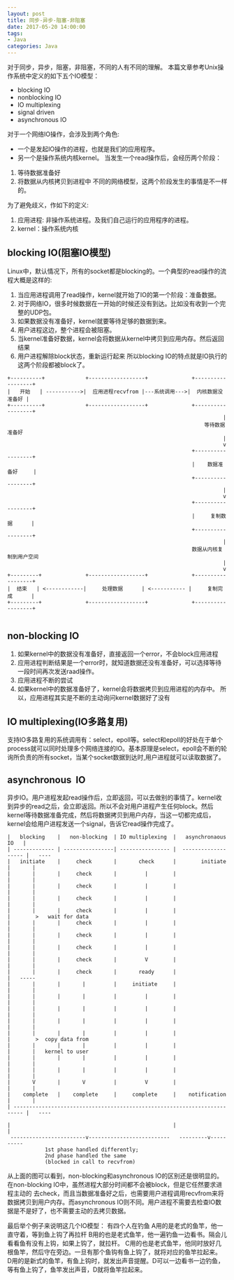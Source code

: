 ```yaml
---
layout: post
title: 同步-异步-阻塞-非阻塞
date: 2017-05-20 14:00:00
tags:
- Java
categories: Java
---
```


对于同步，异步，阻塞，非阻塞，不同的人有不同的理解。
本篇文章参考Unix操作系统中定义的如下五个IO模型：
* blocking IO
* nonblocking IO
* IO multiplexing
* signal driven
* asynchronous IO

对于一个网络IO操作，会涉及到两个角色:
* 一个是发起IO操作的进程，也就是我们的应用程序。
* 另一个是操作系统内核kernel。
当发生一个read操作后，会经历两个阶段：
1. 等待数据准备好
2. 将数据从内核拷贝到进程中
不同的网络模型，这两个阶段发生的事情是不一样的。

为了避免歧义，作如下的定义:
1. 应用进程: 非操作系统进程。及我们自己运行的应用程序的进程。
2. kernel：操作系统内核

## blocking IO(阻塞IO模型)
Linux中，默认情况下，所有的socket都是blocking的。一个典型的read操作的流程大概是这样的:
1. 当应用进程调用了read操作，kernel就开始了IO的第一个阶段：准备数据。
2. 对于网络IO，很多时候数据在一开始的时候还没有到达。比如没有收到一个完整的UDP包。
3. 如果数据没有准备好，kernel就要等待足够的数据到来。
4. 用户进程这边，整个进程会被阻塞。
5. 当kernel准备好数据，kernel会将数据从kernel中拷贝到应用内存。然后返回结果
6. 用户进程解除block状态，重新运行起来
所以blocking IO的特点就是IO执行的这两个阶段都被block了。

```text
+----------+             +------------------+              +------------------+
|   开始   | ----------->|  应用进程recvfrom |---系统调用--->|  内核数据没准备好 |
+----------+             +------------------+              +------------------+
                                                                     |
                                                               等待数据准备好
                                                                     |
                                                                     v
                                                           +------------------+
                                                           |    数据准备好     |
                                                           +------------------+
                                                                     |
                                                                     v
                                                           +------------------+          
                                                           |     复制数据      |     
                                                           +------------------+          
                                                                     |
                                                           数据从内核复制到用户空间   
                                                                     |
                                                                     v
+---------+              +------------------+              +------------------+          
|  结束   | <------------|     处理数据      | <----------- |     复制完成      |
+---------+              +------------------+              +------------------+          
                                                                     
```

## non-blocking IO
1. 如果kernel中的数据没有准备好，直接返回一个error，不会block应用进程
2. 应用进程判断结果是一个error时，就知道数据还没有准备好，可以选择等待一段时间再次发送raad操作。
3. 应用进程不断的尝试
4. 如果kernel中的数据准备好了，kernel会将数据拷贝到应用进程的内存中。
所以，应用进程其实是不断的主动询问kernel数据好了没有

## IO multiplexing(IO多路复用)
支持IO多路复用的系统调用有：select，epoll等。select和epoll的好处在于单个process就可以同时处理多个网络连接的IO。基本原理是select，epoll会不断的轮询所负责的所有socket，当某个socket数据到达时,用户进程就可以读取数据了。

## asynchronous  IO
异步IO。用户进程发起read操作后，立即返回，可以去做别的事情了。kernel收到异步的read之后，会立即返回。所以不会对用户进程产生任何block。然后kernel等待数据准备完成，然后将数据拷贝到用户内存，当这一切都完成后，kernel会给用户进程发送一个signal，告诉它read操作完成了。



```text
|   blocking    |   non-blocking  | IO multiplexing  |   asynchronaous IO   |
| ------------- | ----------------| ---------------- |  ------------------- |   ----
|   initiate    |     check       |       check      |        initiate      |       |
|       |       |     check       |         |        |                      |       |
|       |       |     check       |         |        |                      |       |
|       |       |     check       |         |        |                      |       |
|       |       |     check       |         |        |                      |        >   wait for data
|       |       |     check       |         |        |                      |       |
|       |       |     check       |         |        |                      |       |
|       |       |     check       |         |        |                      |       |
|       |       |     check       |         V        |                      |       |
|       |       |     check       |       ready      |                      |   -----
|       |       |       |         |     initiate     |                      |       |
|       |       |       |         |         |        |                      |       |
|       |       |       |         |         |        |                      |       |
|       |       |       |         |         |        |                      |       |
|       |       |       |         |         |        |                      |        >  copy data from 
|       |       |       |         |         |        |                      |       |   kernel to user
|       |       |       |         |         |        |                      |       |
|       |       |       |         |         |        |                      |       |
|       V       |       V         |         V        |                      |       |
|    complete   |    complete     |     complete     |    notification      |       |
| ------------------------------------------------------------------------- |   ----

|                                                    |                      |
 ------------------------v--------------------------   ---------v----------
            1st phase handled differently;   
            2nd phase handled the same
            (blocked in call to recvfrom)

```


从上面的图可以看到，non-blocking和asynchronous IO的区别还是很明显的。在non-blocking IO中，虽然进程大部分时间都不会被block，但是它任然要求进程主动的
去check，而且当数据准备好之后，也需要用户进程调用recvfrom来将数据拷贝到用户内存。而asynchronous IO则不同。用户进程不需要去检查IO数据是不是好了，也不需要主动的去拷贝数据。


最后举个例子来说明这几个IO模型：
有四个人在钓鱼
A用的是老式的鱼竿，他一直守着，等到鱼上钩了再拉杆
B用的也是老式鱼竿，他一遍钓鱼一边看书。隔会儿看看鱼有没有上钩，如果上钩了，就拉杆。
C用的也是老式鱼竿，他同时放好几根鱼竿，然后守在旁边。一旦有那个鱼钩有鱼上钩了，就将对应的鱼竿拉起来。
D用的是新式的鱼竿，有鱼上钩时，就发出声音提醒。D可以一边看书一边钓鱼，等有鱼上钩了，鱼竿发出声音，D就将鱼竿拉起来。



